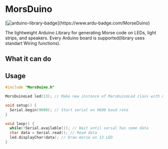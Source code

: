 # MorsDuino

[![arduino-library-badge](https://www.ardu-badge.com/badge/MorseDuino.svg?)](https://www.ardu-badge.com/MorseDuino)

The lightweight Arduino Library for generating Morse code on LEDs, light strips, and speakers. Every Arduino board is supported(library uses standart Wiring functions).

## What it can do

## Usage

``` C++
#include "MorsDuino.h"

MorsDuinoLed led(13); // Make new instance of MarsDuinoLed class with name 'led'

void setup() {
  Serial.begin(9600); // Start serial on 9600 baud rate
}

void loop() {
  while(!Serial.available()); // Wait until serial has some data
  char data = Serial.read(); // Read data
  led.displayChar(data); // Draw morse on 13 LED
}
```
